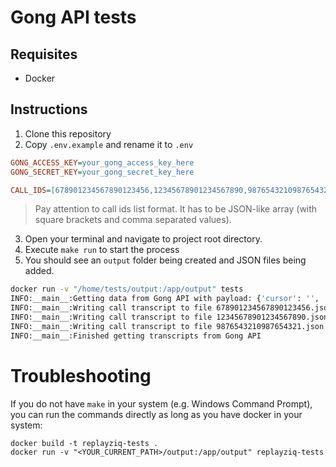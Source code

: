 # Gong API tests

## Requisites

- Docker

## Instructions

1. Clone this repository
2. Copy `.env.example` and rename it to `.env`

```ini
GONG_ACCESS_KEY=your_gong_access_key_here
GONG_SECRET_KEY=your_gong_secret_key_here

CALL_IDS=[678901234567890123456,12345678901234567890,9876543210987654321]
```

> Pay attention to call ids list format. It has to be JSON-like array (with square brackets and comma separated values).

3. Open your terminal and navigate to project root directory.
4. Execute `make run` to start the process
5. You should see an `output` folder being created and JSON files being added.

```sh
docker run -v "/home/tests/output:/app/output" tests
INFO:__main__:Getting data from Gong API with payload: {'cursor': '', 'filter': {'callIds': [678901234567890123456,12345678901234567890,9876543210987654321]}}
INFO:__main__:Writing call transcript to file 678901234567890123456.json
INFO:__main__:Writing call transcript to file 12345678901234567890.json
INFO:__main__:Writing call transcript to file 9876543210987654321.json
INFO:__main__:Finished getting transcripts from Gong API
```

# Troubleshooting

If you do not have `make` in your system (e.g. Windows Command Prompt), you can run the commands directly as long as you have docker in your system:

```
docker build -t replayziq-tests .
docker run -v "<YOUR_CURRENT_PATH>/output:/app/output" replayziq-tests
```